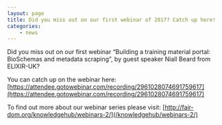 ```yaml
---
layout: page
title: Did you miss out on our first webinar of 2017? Catch up here!
categories:
    - news
---
```


Did you miss out on our first webinar “Building a training material portal: BioSchemas and metadata scraping”, by guest speaker Niall Beard from ELIXIR-UK?

You can catch up on the webinar here:
[https://attendee.gotowebinar.com/recording/2961028074691759617](https://attendee.gotowebinar.com/recording/2961028074691759617)


To find out more about our webinar series please visit:
[http://fair-dom.org/knowledgehub/webinars-2/](/knowledgehub/webinars-2/)